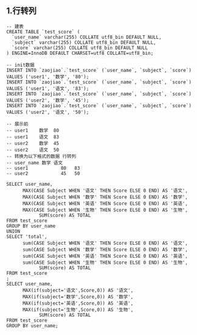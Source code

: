 
## 1.行转列
    
    -- 建表
    CREATE TABLE `test_score` (
      `user_name` varchar(255) COLLATE utf8_bin DEFAULT NULL,
      `subject` varchar(255) COLLATE utf8_bin DEFAULT NULL,
      `score` varchar(255) COLLATE utf8_bin DEFAULT NULL
    ) ENGINE=InnoDB DEFAULT CHARSET=utf8 COLLATE=utf8_bin;
    
    -- init数据
    INSERT INTO `zaojiao`.`test_score` (`user_name`, `subject`, `score`) VALUES ('user1', '数学', '80');
    INSERT INTO `zaojiao`.`test_score` (`user_name`, `subject`, `score`) VALUES ('user1', '语文', '83');
    INSERT INTO `zaojiao`.`test_score` (`user_name`, `subject`, `score`) VALUES ('user2', '数学', '45');
    INSERT INTO `zaojiao`.`test_score` (`user_name`, `subject`, `score`) VALUES ('user2', '语文', '50');
    
    -- 展示前
    -- user1	数学	80
    -- user1	语文	83
    -- user2	数学	45
    -- user2	语文	50
    -- 转换为以下格式的数据 行转列
    -- user_name 数学 语文
    -- user1			80	 83
    -- user2			45	 50
    
    SELECT user_name,
          MAX(CASE Subject WHEN '语文' THEN Score ELSE 0 END) AS '语文',
          MAX(CASE Subject WHEN '数学' THEN Score ELSE 0 END) AS '数学',
          MAX(CASE Subject WHEN '英语' THEN Score ELSE 0 END) AS '英语',
          MAX(CASE Subject WHEN '生物' THEN Score ELSE 0 END) AS '生物',
                SUM(score) AS TOTAL 
    FROM test_score
    GROUP BY user_name
    UNION
    SELECT 'total',
          sum(CASE Subject WHEN '语文' THEN Score ELSE 0 END) AS '语文',
          sum(CASE Subject WHEN '数学' THEN Score ELSE 0 END) AS '数学',
          sum(CASE Subject WHEN '英语' THEN Score ELSE 0 END) AS '英语',
          sum(CASE Subject WHEN '生物' THEN Score ELSE 0 END) AS '生物',
                SUM(score) AS TOTAL 
    FROM test_score
    ;
    SELECT user_name,
          MAX(if(subject='语文',Score,0)) AS '语文',
          MAX(if(subject='数学',Score,0)) AS '数学',
          MAX(if(subject='英语',Score,0)) AS '英语',
          MAX(if(subject='生物',Score,0)) AS '生物',
                SUM(score) AS TOTAL 
    FROM test_score
    GROUP BY user_name;


